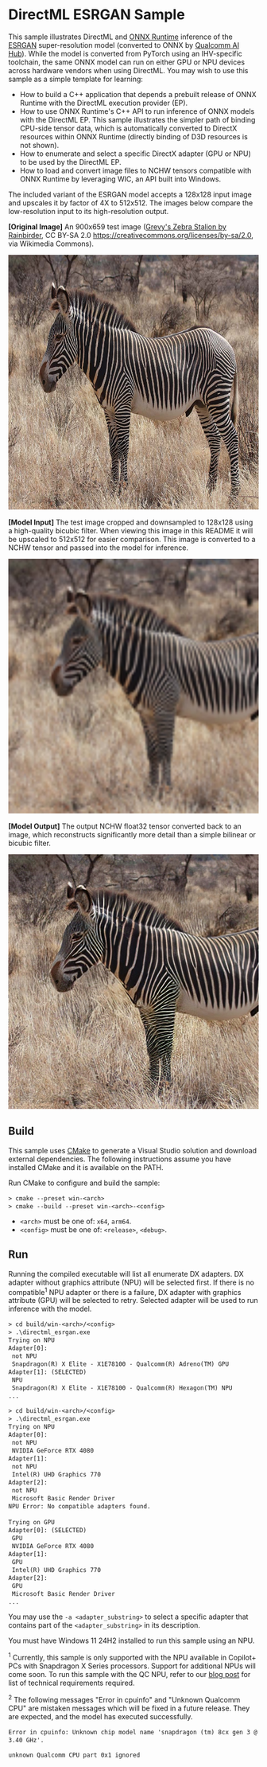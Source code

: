 # DirectML ESRGAN Sample

This sample illustrates DirectML and [ONNX Runtime](https://onnxruntime.ai/docs/execution-providers/DirectML-ExecutionProvider.html) inference of the [ESRGAN](https://github.com/xinntao/ESRGAN) super-resolution model (converted to ONNX by [Qualcomm AI Hub](https://aihub.qualcomm.com/models/esrgan)). While the model is converted from PyTorch using an IHV-specific toolchain, the same ONNX model can run on either GPU or NPU devices across hardware vendors when using DirectML. You may wish to use this sample as a simple template for learning:

- How to build a C++ application that depends a prebuilt release of ONNX Runtime with the DirectML execution provider (EP).
- How to use ONNX Runtime's C++ API to run inference of ONNX models with the DirectML EP. This sample illustrates the simpler path of binding CPU-side tensor data, which is automatically converted to DirectX resources within ONNX Runtime (directly binding of D3D resources is not shown). 
- How to enumerate and select a specific DirectX adapter (GPU or NPU) to be used by the DirectML EP.
- How to load and convert image files to NCHW tensors compatible with ONNX Runtime by leveraging WIC, an API built into Windows.

The included variant of the ESRGAN model accepts a 128x128 input image and upscales it by factor of 4X to 512x512. The images below compare the low-resolution input to its high-resolution output.

**[Original Image]** An 900x659 test image ([Grevy's Zebra Stalion by Rainbirder](https://commons.wikimedia.org/wiki/File:Grevy%27s_Zebra_Stallion.jpg), CC BY-SA 2.0 <https://creativecommons.org/licenses/by-sa/2.0>, via Wikimedia Commons).

<img src="zebra.jpg" alt="drawing" height="512"/>

**[Model Input]** The test image cropped and downsampled to 128x128 using a high-quality bicubic filter. When viewing this image in this README it will be upscaled to 512x512 for easier comparison. This image is converted to a NCHW tensor and passed into the model for inference.

<img src=".readme/input.png" alt="drawing" height="512"/>

**[Model Output]** The output NCHW float32 tensor converted back to an image, which reconstructs significantly more detail than a simple bilinear or bicubic filter.

<img src=".readme/output.png" alt="drawing" height="512"/>

## Build

This sample uses [CMake](https://cmake.org/download/) to generate a Visual Studio solution and download external dependencies. The following instructions assume you have installed CMake and it is available on the PATH.

Run CMake to configure and build the sample:

```
> cmake --preset win-<arch>
> cmake --build --preset win-<arch>-<config>
```

- `<arch>` must be one of: `x64`, `arm64`. 
- `<config>` must be one of: `<release>`, `<debug>`.

## Run

Running the compiled executable will list all enumerate DX adapters. DX adapter without graphics attribute (NPU) will be selected first. If there is no compatible<sup>1</sup> NPU adapter or there is a failure, DX adapter with graphics attribute (GPU) will be selected to retry. Selected adapter will be used to run inference with the model.

```
> cd build/win-<arch>/<config>
> .\directml_esrgan.exe
Trying on NPU
Adapter[0]:
 not NPU
 Snapdragon(R) X Elite - X1E78100 - Qualcomm(R) Adreno(TM) GPU
Adapter[1]: (SELECTED)
 NPU
 Snapdragon(R) X Elite - X1E78100 - Qualcomm(R) Hexagon(TM) NPU
...
```

```
> cd build/win-<arch>/<config>
> .\directml_esrgan.exe
Trying on NPU
Adapter[0]:
 not NPU
 NVIDIA GeForce RTX 4080
Adapter[1]:
 not NPU
 Intel(R) UHD Graphics 770
Adapter[2]:
 not NPU
 Microsoft Basic Render Driver
NPU Error: No compatible adapters found.

Trying on GPU
Adapter[0]: (SELECTED)
 GPU
 NVIDIA GeForce RTX 4080
Adapter[1]:
 GPU
 Intel(R) UHD Graphics 770
Adapter[2]:
 GPU
 Microsoft Basic Render Driver
...
```

You may use the `-a <adapter_substring>` to select a specific adapter that contains part of the `<adapter_substring>` in its description.

You must have Windows 11 24H2 installed to run this sample using an NPU.

<sup>1</sup> Currently, this sample is only supported with the NPU available in Copilot+ PCs with Snapdragon X Series processors. Support for additional NPUs will come soon. To run this sample with the QC NPU, refer to our [blog post](https://blogs.windows.com/windowsdeveloper/2024/08/29/directml-expands-npu-support-to-copilot-pcs-and-webnn/) for list of technical requirements required. 

<sup>2</sup> The following messages "Error in cpuinfo" and "Unknown Qualcomm CPU" are mistaken messages which will be fixed in a future release. They are expected, and the model has executed successfully.
```
Error in cpuinfo: Unknown chip model name 'snapdragon (tm) 8cx gen 3 @ 3.40 GHz'.
```
```
unknown Qualcomm CPU part 0x1 ignored
```
